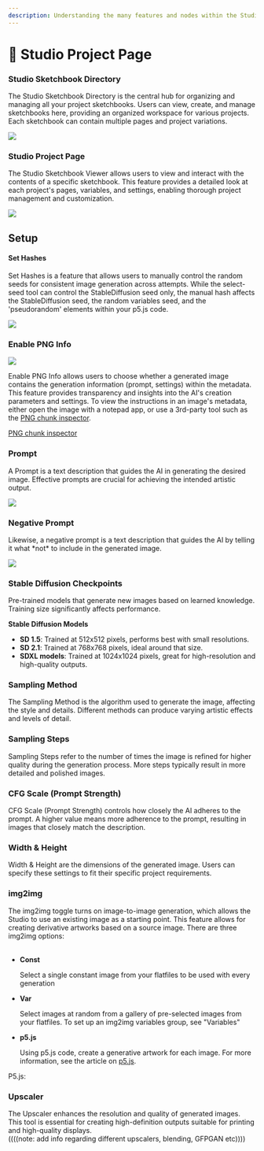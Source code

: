 ```yaml
---
description: Understanding the many features and nodes within the Studio's Creative Suite
---
```


# 📔 Studio Project Page

### **Studio Sketchbook Directory**

The Studio Sketchbook Directory is the central hub for organizing and managing all your project sketchbooks. Users can view, create, and manage sketchbooks here, providing an organized workspace for various projects. Each sketchbook can contain multiple pages and project variations.

[![](https://downloads.intercomcdn.com/i/o/1054690564/ef52cec4bcd391b53f4c6fb9/image.png?expires=1716564600\&signature=7463e4d26d0ce917b7662801b05d1214ea6ea6808bac151bdbf5084325e2b5d1)](https://downloads.intercomcdn.com/i/o/1054690564/ef52cec4bcd391b53f4c6fb9/image.png?expires=1716564600\&signature=7463e4d26d0ce917b7662801b05d1214ea6ea6808bac151bdbf5084325e2b5d1)

### Studio Project Page <a href="#h_5dab79fd5f" id="h_5dab79fd5f"></a>

The Studio Sketchbook Viewer allows users to view and interact with the contents of a specific sketchbook. This feature provides a detailed look at each project's pages, variables, and settings, enabling thorough project management and customization.

[![](https://downloads.intercomcdn.com/i/o/1054691982/f022b19b9d9e36be11932fa5/image.png?expires=1716485400\&signature=5f2e6f479df583d2c65d863c90bf105c5754b8491a3492774f4db1f07ac97718)](https://downloads.intercomcdn.com/i/o/1054691982/f022b19b9d9e36be11932fa5/image.png?expires=1716485400\&signature=5f2e6f479df583d2c65d863c90bf105c5754b8491a3492774f4db1f07ac97718)

## Setup <a href="#h_ca1c7608c0" id="h_ca1c7608c0"></a>

#### Set Hashes <a href="#h_c8644a3421" id="h_c8644a3421"></a>

Set Hashes is a feature that allows users to manually control the random seeds for consistent image generation across attempts. While the select-seed tool can control the StableDiffusion seed only, the manual hash affects the StableDiffusion seed, the random variables seed, and the 'pseudorandom' elements within your p5.js code.

[![](https://downloads.intercomcdn.com/i/o/1054692647/e780e6b8f281d3ec8088103a/image.png?expires=1716485400\&signature=59f0a39dc594db2cb88de51b8bbee3d5691e7a2961df59c7e5368d6c7066e939)](https://downloads.intercomcdn.com/i/o/1054692647/e780e6b8f281d3ec8088103a/image.png?expires=1716485400\&signature=59f0a39dc594db2cb88de51b8bbee3d5691e7a2961df59c7e5368d6c7066e939)

### Enable PNG Info <a href="#h_d3ed00079e" id="h_d3ed00079e"></a>

[![](https://downloads.intercomcdn.com/i/o/1054694479/4a16bfeb116ea01feaf7b423/image.png?expires=1716485400\&signature=2b9200d4d884e9ba8e601f06022dea26ff31c8e4a6ca8f338421773b25812497)](https://downloads.intercomcdn.com/i/o/1054694479/4a16bfeb116ea01feaf7b423/image.png?expires=1716485400\&signature=2b9200d4d884e9ba8e601f06022dea26ff31c8e4a6ca8f338421773b25812497)

Enable PNG Info allows users to choose whether a generated image contains the generation information (prompt, settings) within the metadata. This feature provides transparency and insights into the AI's creation parameters and settings. To view the instructions in an image's metadata, either open the image with a notepad app, or use a 3rd-party tool such as the [PNG chunk inspector](https://www.nayuki.io/page/png-file-chunk-inspector).

[PNG chunk inspector](https://www.nayuki.io/page/png-file-chunk-inspector)

### Prompt <a href="#h_b15d93079d" id="h_b15d93079d"></a>

A Prompt is a text description that guides the AI in generating the desired image. Effective prompts are crucial for achieving the intended artistic output.

[![](https://downloads.intercomcdn.com/i/o/1054695168/8b57217e37e8cf415a9f69a9/image.png?expires=1716485400\&signature=58a599255eef1e46919817245404df5da7d42c7dda837cbc4f129f11fbaad1a4)](https://downloads.intercomcdn.com/i/o/1054695168/8b57217e37e8cf415a9f69a9/image.png?expires=1716485400\&signature=58a599255eef1e46919817245404df5da7d42c7dda837cbc4f129f11fbaad1a4)

### Negative Prompt <a href="#h_cd218ddf36" id="h_cd218ddf36"></a>

Likewise, a negative prompt is a text description that guides the AI by telling it what \*not\* to include in the generated image.

[![](https://downloads.intercomcdn.com/i/o/1054696059/702b30b3337752614ca4d088/image.png?expires=1716485400\&signature=770193805c62e00ab972101e79a449e4ae084fc5a8da0dc3c8496b580763614f)](https://downloads.intercomcdn.com/i/o/1054696059/702b30b3337752614ca4d088/image.png?expires=1716485400\&signature=770193805c62e00ab972101e79a449e4ae084fc5a8da0dc3c8496b580763614f)



### **Stable Diffusion Checkpoints**

Pre-trained models that generate new images based on learned knowledge. Training size significantly affects performance.

**Stable Diffusion Models**

* **SD 1.5**: Trained at 512x512 pixels, performs best with small resolutions.
* **SD 2.1**: Trained at 768x768 pixels, ideal around that size.
* **SDXL models**: Trained at 1024x1024 pixels, great for high-resolution and high-quality outputs.

### Sampling Method <a href="#h_7dd71f6a13" id="h_7dd71f6a13"></a>

The Sampling Method is the algorithm used to generate the image, affecting the style and details. Different methods can produce varying artistic effects and levels of detail.&#x20;

### Sampling Steps <a href="#h_724b0bf581" id="h_724b0bf581"></a>

Sampling Steps refer to the number of times the image is refined for higher quality during the generation process. More steps typically result in more detailed and polished images.

### CFG Scale (Prompt Strength) <a href="#h_f4f1a1f962" id="h_f4f1a1f962"></a>

CFG Scale (Prompt Strength) controls how closely the AI adheres to the prompt. A higher value means more adherence to the prompt, resulting in images that closely match the description.

### Width & Height <a href="#h_28c59acb7c" id="h_28c59acb7c"></a>

Width & Height are the dimensions of the generated image. Users can specify these settings to fit their specific project requirements.

### img2img <a href="#h_b6dcecd7e5" id="h_b6dcecd7e5"></a>

The img2img toggle turns on image-to-image generation, which allows the Studio to use an existing image as a starting point. This feature allows for creating derivative artworks based on a source image. There are three img2img options:\
​

*   **Const**

    Select a single constant image from your flatfiles to be used with every generation
*   **Var**

    Select images at random from a gallery of pre-selected images from your flatfiles. To set up an img2img variables group, see "Variables"
*   **p5.js**

    Using p5.js code, create a generative artwork for each image. For more information, see the article on [p5.js](p5.js-guide.md).

P5.js:&#x20;

### Upscaler <a href="#h_61e756d732" id="h_61e756d732"></a>

The Upscaler enhances the resolution and quality of generated images. This tool is essential for creating high-definition outputs suitable for printing and high-quality displays.\
((((note: add info regarding different upscalers, blending, GFPGAN etc))))
